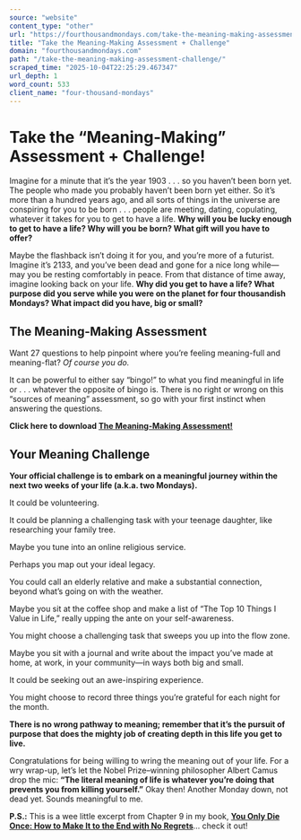 ```yaml
---
source: "website"
content_type: "other"
url: "https://fourthousandmondays.com/take-the-meaning-making-assessment-challenge/"
title: "Take the Meaning-Making Assessment + Challenge"
domain: "fourthousandmondays.com"
path: "/take-the-meaning-making-assessment-challenge/"
scraped_time: "2025-10-04T22:25:29.467347"
url_depth: 1
word_count: 533
client_name: "four-thousand-mondays"
---
```


# Take the “Meaning-Making” Assessment + Challenge!

Imagine for a minute that it’s the year 1903 . . . so you haven’t been born yet. The people who made you probably haven’t been born yet either. So it’s more than a hundred years ago, and all sorts of things in the universe are conspiring for you to be born . . . people are meeting, dating, copulating, whatever it takes for you to get to have a life. **Why will you be lucky enough to get to have a life? Why will you be born? What gift will you have to offer?**

Maybe the flashback isn’t doing it for you, and you’re more of a futurist. Imagine it’s 2133, and you’ve been dead and gone for a nice long while—may you be resting comfortably in peace. From that distance of time away, imagine looking back on your life. **Why did you get to have a life? What purpose did you serve while you were on the planet for four thousandish Mondays? What impact did you have, big or small?**

## **The Meaning-Making Assessment**

Want 27 questions to help pinpoint where you’re feeling meaning-full and meaning-flat? _Of course you do._

It can be powerful to either say “bingo!” to what you find meaningful in life or . . . whatever the opposite of bingo is. There is no right or wrong on this “sources of meaning” assessment, so go with your first instinct when answering the questions.

**Click here to download [The Meaning-Making Assessment!](https://fourthousandmondays.com/wp-content/uploads/2024/07/FTM-Meaning-Making-Assessment-2024.pdf)**

## **Your Meaning Challenge**

**Your official challenge is to embark on a meaningful journey within the next two weeks of your life (a.k.a. two Mondays).**

It could be volunteering.

It could be planning a challenging task with your teenage daughter, like researching your family tree.

Maybe you tune into an online religious service.

Perhaps you map out your ideal legacy.

You could call an elderly relative and make a substantial connection, beyond what’s going on with the weather.

Maybe you sit at the coffee shop and make a list of “The Top 10 Things I Value in Life,” really upping the ante on your self-awareness.

You might choose a challenging task that sweeps you up into the flow zone.

Maybe you sit with a journal and write about the impact you’ve made at home, at work, in your community—in ways both big and small.

It could be seeking out an awe-inspiring experience.

You might choose to record three things you’re grateful for each night for the month.

**There is no wrong pathway to meaning; remember that it’s the pursuit of purpose that does the mighty job of creating depth in this life you get to live.**

Congratulations for being willing to wring the meaning out of your life. For a wry wrap-up, let’s let the Nobel Prize–winning philosopher Albert Camus drop the mic: **“The literal meaning of life is whatever you’re doing that prevents you from killing yourself.”** Okay then! Another Monday down, not dead yet. Sounds meaningful to me.

**P.S.:** This is a wee little excerpt from Chapter 9 in my book, [**You Only Die Once: How to Make It to the End with No Regrets**](https://fourthousandmondays.com/book/)… check it out!